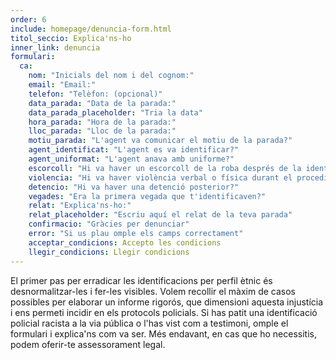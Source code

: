 ```yaml
---
order: 6
include: homepage/denuncia-form.html
titol_seccio: Explica'ns-ho
inner_link: denuncia
formulari:
  ca:
    nom: "Inicials del nom i del cognom:"
    email: "Email:"
    telefon: "Telèfon: (opcional)"
    data_parada: "Data de la parada:"
    data_parada_placeholder: "Tria la data"
    hora_parada: "Hora de la parada:"
    lloc_parada: "Lloc de la parada:"
    motiu_parada: "L'agent va comunicar el motiu de la parada?"
    agent_identificat: "L'agent es va identificar?"
    agent_uniformat: "L'agent anava amb uniforme?"
    escorcoll: "Hi va haver un escorcoll de la roba després de la identificació?"
    violencia: "Hi va haver violència verbal o física durant el procediment d'identificació i registre?"
    detencio: "Hi va haver una detenció posterior?"
    vegades: "Era la primera vegada que t'identificaven?"
    relat: "Explica'ns-ho:"
    relat_placeholder: "Escriu aquí el relat de la teva parada"
    confirmacio: "Gràcies per denunciar"
    error: "Si us plau omple els camps correctament"
    acceptar_condicions: Accepto les condicions
    llegir_condicions: Llegir condicions
---
```

El primer pas per erradicar les identificacions per perfil ètnic és desnormalitzar-les i fer-les visibles. Volem recollir el màxim de casos possibles per elaborar un informe rigorós, que dimensioni aquesta injustícia i ens permeti incidir en els protocols policials.
Si has patit una identificació policial racista a la via pública o l'has vist com a testimoni, omple el formulari i explica'ns com va ser. Més endavant, en cas que ho necessitis, podem oferir-te assessorament legal.
